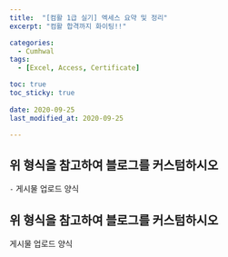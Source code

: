 ```yaml
---
title:  "[컴활 1급 실기] 엑세스 요약 및 정리" 
excerpt: "컴활 합격까지 화이팅!!"

categories:
  - Cumhwal
tags:
  - [Excel, Access, Certificate]

toc: true
toc_sticky: true
 
date: 2020-09-25
last_modified_at: 2020-09-25

---
```



## 위 형식을 참고하여 블로그를 커스텀하시오

`-` 게시물 업로드 양식

## 위 형식을 참고하여 블로그를 커스텀하시오

게시물 업로드 양식